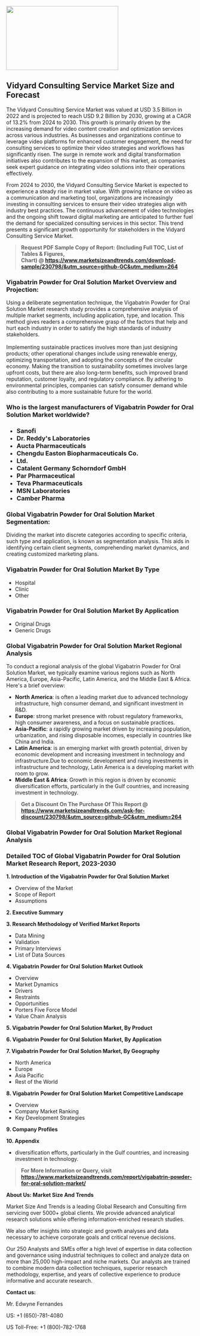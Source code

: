 <p><img class="alignnone size-medium wp-image-20088" src="https://ffe5etoiles.com/wp-content/uploads/2024/12/MST1-300x171.png" alt="" width="300" height="171" /></p><h2>Vidyard Consulting Service Market Size and Forecast</h2><p>The Vidyard Consulting Service Market was valued at USD 3.5 Billion in 2022 and is projected to reach USD 9.2 Billion by 2030, growing at a CAGR of 13.2% from 2024 to 2030. This growth is primarily driven by the increasing demand for video content creation and optimization services across various industries. As businesses and organizations continue to leverage video platforms for enhanced customer engagement, the need for consulting services to optimize their video strategies and workflows has significantly risen. The surge in remote work and digital transformation initiatives also contributes to the expansion of this market, as companies seek expert guidance on integrating video solutions into their operations effectively.</p><p>From 2024 to 2030, the Vidyard Consulting Service Market is expected to experience a steady rise in market value. With growing reliance on video as a communication and marketing tool, organizations are increasingly investing in consulting services to ensure their video strategies align with industry best practices. The continuous advancement of video technologies and the ongoing shift toward digital marketing are anticipated to further fuel the demand for specialized consulting services in this sector. This trend presents a significant growth opportunity for stakeholders in the Vidyard Consulting Service Market.</p></p><blockquote id="" class=""><strong>Request PDF Sample Copy of Report: (Including Full TOC, List of Tables &amp; Figures, Chart)&nbsp;@&nbsp;<strong><a href="https://www.marketsizeandtrends.com/download-sample/230798/&utm_source=github-GC&utm_medium=264" target="_blank">https://www.marketsizeandtrends.com/download-sample/230798/&utm_source=github-GC&utm_medium=264</a></strong></strong></blockquote><h3 id="" class="">Vigabatrin Powder for Oral Solution Market&nbsp;Overview and Projection:</h3><p id="" class="">Using a deliberate segmentation technique, the Vigabatrin Powder for Oral Solution Market research study provides a comprehensive analysis of multiple market segments, including application, type, and location. This method gives readers a comprehensive grasp of the factors that help and hurt each industry in order to satisfy the high standards of industry stakeholders. <br /> <br />Implementing sustainable practices involves more than just designing products; other operational changes include using renewable energy, optimizing transportation, and adopting the concepts of the circular economy. Making the transition to sustainability sometimes involves large upfront costs, but there are also long-term benefits, such improved brand reputation, customer loyalty, and regulatory compliance. By adhering to environmental principles, companies can satisfy consumer demand while also contributing to a more sustainable future for the world.</p><h3 id="" class="">Who is the largest manufacturers of&nbsp;Vigabatrin Powder for Oral Solution Market worldwide?</h3><h3 class=""><p><ul><li>Sanofi </li><li> Dr. Reddy's Laboratories </li><li> Aucta Pharmaceuticals </li><li> Chengdu Easton Biopharmaceuticals Co. </li><li> Ltd. </li><li> Catalent Germany Schorndorf GmbH </li><li> Par Pharmaceutical </li><li> Teva Pharmaceuticals </li><li> MSN Laboratories </li><li> Camber Pharma</li></ul></p></h3><h3 id="" class="">Global&nbsp;Vigabatrin Powder for Oral Solution Market Segmentation:</h3><p id="" class="">Dividing the market into discrete categories according to specific criteria, such type and application, is known as segmentation analysis. This aids in identifying certain client segments, comprehending market dynamics, and creating customized marketing plans.</p><h3 id="" class="">Vigabatrin Powder for Oral Solution Market&nbsp;By Type</h3><p><p><ul><li>Hospital</li><li> Clinic</li><li> Other</p></li></ul></p></p><h3 id="" class="">Vigabatrin Powder for Oral Solution Market&nbsp;By Application</h3><p class=""><p><ul><li>Original Drugs</li><li> Generic Drugs</li></ul></p></p><h3 id="" class="">Global Vigabatrin Powder for Oral Solution Market Regional Analysis</h3><p id="" class="">To conduct a regional analysis of the global Vigabatrin Powder for Oral Solution Market, we typically examine various regions such as North America, Europe, Asia-Pacific, Latin America, and the Middle East &amp; Africa. Here's a brief overview:</p><ul><li><strong>North America</strong>: is often a leading market due to advanced technology infrastructure, high consumer demand, and significant investment in R&amp;D.</li><li><strong>Europe</strong>: strong market presence with robust regulatory frameworks, high consumer awareness, and a focus on sustainable practices.</li><li><strong>Asia-Pacific</strong>: a rapidly growing market driven by increasing population, urbanization, and rising disposable incomes, especially in countries like China and India.</li><li><strong>Latin America</strong>: is an emerging market with growth potential, driven by economic development and increasing investment in technology and infrastructure.Due to economic development and rising investments in infrastructure and technology, Latin America is a developing market with room to grow.</li><li><strong>Middle East &amp; Africa</strong>: Growth in this region is driven by economic diversification efforts, particularly in the Gulf countries, and increasing investment in technology.</li></ul><blockquote id="" class=""><strong>Get a Discount On The Purchase Of This Report @ <strong><a href="https://www.marketsizeandtrends.com/ask-for-discount/230798/&utm_source=github-GC&utm_medium=264" target="_blank">https://www.marketsizeandtrends.com/ask-for-discount/230798/&utm_source=github-GC&utm_medium=264</a></strong></strong></blockquote><h3 id="" class="">Global Vigabatrin Powder for Oral Solution Market Regional Analysis</h3><h3 id="" class="">Detailed TOC of Global Vigabatrin Powder for Oral Solution Market Research Report, 2023-2030</h3><p id="" class=""><strong>1. Introduction of the Vigabatrin Powder for Oral Solution Market</strong></p><ul><li>Overview of the Market</li><li>Scope of Report</li><li>Assumptions</li></ul><p id="" class=""><strong>2. Executive Summary</strong></p><p id="" class=""><strong>3. Research Methodology of Verified Market Reports</strong></p><ul><li>Data Mining</li><li>Validation</li><li>Primary Interviews</li><li>List of Data Sources</li></ul><p id="" class=""><strong>4. Vigabatrin Powder for Oral Solution Market Outlook</strong></p><ul><li>Overview</li><li>Market Dynamics</li><li>Drivers</li><li>Restraints</li><li>Opportunities</li><li>Porters Five Force Model</li><li>Value Chain Analysis</li></ul><p id="" class=""><strong>5. Vigabatrin Powder for Oral Solution Market, By Product</strong></p><p id="" class=""><strong>6. Vigabatrin Powder for Oral Solution Market, By Application</strong></p><p id="" class=""><strong>7. Vigabatrin Powder for Oral Solution Market, By Geography</strong></p><ul><li>North America</li><li>Europe</li><li>Asia Pacific</li><li>Rest of the World</li></ul><p id="" class=""><strong>8. Vigabatrin Powder for Oral Solution Market Competitive Landscape</strong></p><ul><li>Overview</li><li>Company Market Ranking</li><li>Key Development Strategies</li></ul><p id="" class=""><strong>9. Company Profiles</strong></p><p id="" class=""><strong>10. Appendix</strong></p><ul><li>diversification efforts, particularly in the Gulf countries, and increasing investment in technology.</li></ul><blockquote id="" class=""><strong>For More Information or Query, visit <strong><strong><a href="https://www.marketsizeandtrends.com/report/vigabatrin-powder-for-oral-solution-market/" target="_blank">https://www.marketsizeandtrends.com/report/vigabatrin-powder-for-oral-solution-market/</a></strong></strong></strong></blockquote><p id="" class=""><strong>About Us: Market Size And Trends</strong></p><p id="" class="">Market Size And Trends is a leading Global Research and Consulting firm servicing over 5000+ global clients. We provide advanced analytical research solutions while offering information-enriched research studies.</p><p id="" class="">We also offer insights into strategic and growth analyses and data necessary to achieve corporate goals and critical revenue decisions.</p><p id="" class="">Our 250 Analysts and SMEs offer a high level of expertise in data collection and governance using industrial techniques to collect and analyze data on more than 25,000 high-impact and niche markets. Our analysts are trained to combine modern data collection techniques, superior research methodology, expertise, and years of collective experience to produce informative and accurate research.</p><p id="" class=""><strong>Contact us:</strong></p><p id="" class="">Mr. Edwyne Fernandes</p><p id="" class="">US: +1 (650)-781-4080</p><p id="" class="">US Toll-Free: +1 (800)-782-1768</p>
